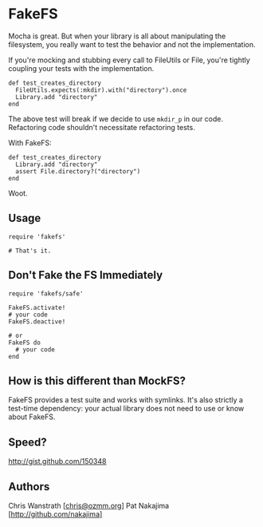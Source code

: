 FakeFS
======

Mocha is great. But when your library is all about manipulating the
filesystem, you really want to test the behavior and not the implementation.

If you're mocking and stubbing every call to FileUtils or File, you're 
tightly coupling your tests with the implementation.

    def test_creates_directory
      FileUtils.expects(:mkdir).with("directory").once
      Library.add "directory"
    end

The above test will break if we decide to use `mkdir_p` in our code. Refactoring
code shouldn't necessitate refactoring tests.

With FakeFS:

    def test_creates_directory
      Library.add "directory"
      assert File.directory?("directory")
    end

Woot.


Usage
-----

    require 'fakefs'

    # That's it.


Don't Fake the FS Immediately
-----------------------------

    require 'fakefs/safe'
    
    FakeFS.activate!
    # your code
    FakeFS.deactive!
    
    # or
    FakeFS do
      # your code
    end


How is this different than MockFS?
----------------------------------

FakeFS provides a test suite and works with symlinks. It's also strictly a 
test-time dependency: your actual library does not need to use or know about
FakeFS.


Speed?
------
http://gist.github.com/150348


Authors
-------

Chris Wanstrath [chris@ozmm.org]
Pat Nakajima [http://github.com/nakajima]
